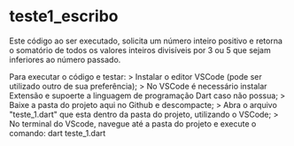 # teste1_escribo
 
 Este código ao ser executado, solicita um número inteiro positivo e retorna o somatório de todos os valores inteiros divisíveis por 3 ou 5 que sejam inferiores ao número passado.

 Para executar o código e testar:
    > Instalar o editor VSCode (pode ser utilizado outro de sua preferência);
    > No VSCode é necessário instalar Extensão e supoerte a linguagem de programação Dart caso não possua;
    > Baixe a pasta do projeto aqui no Github e descompacte;
    > Abra o arquivo "teste_1.dart" que esta dentro da pasta do projeto, utilizando o VSCode;
    > No terminal do VScode, navegue até a pasta do projeto e execute o comando:  dart teste_1.dart
    